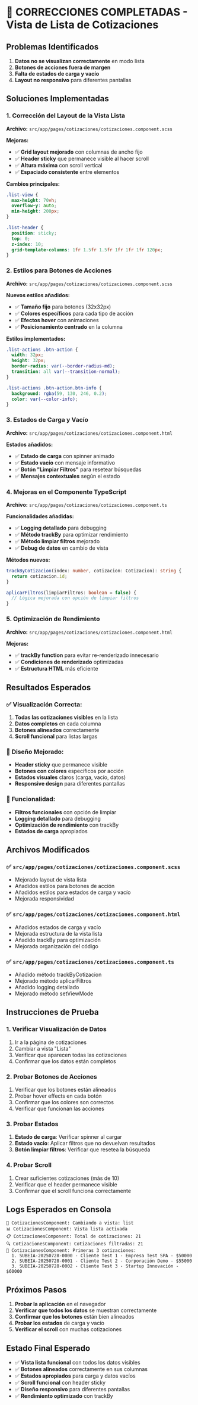 # 🔧 CORRECCIONES COMPLETADAS - Vista de Lista de Cotizaciones

## Problemas Identificados
1. **Datos no se visualizan correctamente** en modo lista
2. **Botones de acciones fuera de margen**
3. **Falta de estados de carga y vacío**
4. **Layout no responsivo** para diferentes pantallas

## Soluciones Implementadas

### 1. **Corrección del Layout de la Vista Lista**
**Archivo:** `src/app/pages/cotizaciones/cotizaciones.component.scss`

**Mejoras:**
- ✅ **Grid layout mejorado** con columnas de ancho fijo
- ✅ **Header sticky** que permanece visible al hacer scroll
- ✅ **Altura máxima** con scroll vertical
- ✅ **Espaciado consistente** entre elementos

**Cambios principales:**
```scss
.list-view {
  max-height: 70vh;
  overflow-y: auto;
  min-height: 200px;
}

.list-header {
  position: sticky;
  top: 0;
  z-index: 10;
  grid-template-columns: 1fr 1.5fr 1.5fr 1fr 1fr 1fr 120px;
}
```

### 2. **Estilos para Botones de Acciones**
**Archivo:** `src/app/pages/cotizaciones/cotizaciones.component.scss`

**Nuevos estilos añadidos:**
- ✅ **Tamaño fijo** para botones (32x32px)
- ✅ **Colores específicos** para cada tipo de acción
- ✅ **Efectos hover** con animaciones
- ✅ **Posicionamiento centrado** en la columna

**Estilos implementados:**
```scss
.list-actions .btn-action {
  width: 32px;
  height: 32px;
  border-radius: var(--border-radius-md);
  transition: all var(--transition-normal);
}

.list-actions .btn-action.btn-info {
  background: rgba(59, 130, 246, 0.2);
  color: var(--color-info);
}
```

### 3. **Estados de Carga y Vacío**
**Archivo:** `src/app/pages/cotizaciones/cotizaciones.component.html`

**Estados añadidos:**
- ✅ **Estado de carga** con spinner animado
- ✅ **Estado vacío** con mensaje informativo
- ✅ **Botón "Limpiar Filtros"** para resetear búsquedas
- ✅ **Mensajes contextuales** según el estado

### 4. **Mejoras en el Componente TypeScript**
**Archivo:** `src/app/pages/cotizaciones/cotizaciones.component.ts`

**Funcionalidades añadidas:**
- ✅ **Logging detallado** para debugging
- ✅ **Método trackBy** para optimizar rendimiento
- ✅ **Método limpiar filtros** mejorado
- ✅ **Debug de datos** en cambio de vista

**Métodos nuevos:**
```typescript
trackByCotizacion(index: number, cotizacion: Cotizacion): string {
  return cotizacion.id;
}

aplicarFiltros(limpiarFiltros: boolean = false) {
  // Lógica mejorada con opción de limpiar filtros
}
```

### 5. **Optimización de Rendimiento**
**Archivo:** `src/app/pages/cotizaciones/cotizaciones.component.html`

**Mejoras:**
- ✅ **trackBy function** para evitar re-renderizado innecesario
- ✅ **Condiciones de renderizado** optimizadas
- ✅ **Estructura HTML** más eficiente

## Resultados Esperados

### ✅ **Visualización Correcta:**
1. **Todas las cotizaciones visibles** en la lista
2. **Datos completos** en cada columna
3. **Botones alineados** correctamente
4. **Scroll funcional** para listas largas

### 🎨 **Diseño Mejorado:**
- **Header sticky** que permanece visible
- **Botones con colores** específicos por acción
- **Estados visuales** claros (carga, vacío, datos)
- **Responsive design** para diferentes pantallas

### 🔧 **Funcionalidad:**
- **Filtros funcionales** con opción de limpiar
- **Logging detallado** para debugging
- **Optimización de rendimiento** con trackBy
- **Estados de carga** apropiados

## Archivos Modificados

### ✅ `src/app/pages/cotizaciones/cotizaciones.component.scss`
- Mejorado layout de vista lista
- Añadidos estilos para botones de acción
- Añadidos estilos para estados de carga y vacío
- Mejorada responsividad

### ✅ `src/app/pages/cotizaciones/cotizaciones.component.html`
- Añadidos estados de carga y vacío
- Mejorada estructura de la vista lista
- Añadido trackBy para optimización
- Mejorada organización del código

### ✅ `src/app/pages/cotizaciones/cotizaciones.component.ts`
- Añadido método trackByCotizacion
- Mejorado método aplicarFiltros
- Añadido logging detallado
- Mejorado método setViewMode

## Instrucciones de Prueba

### 1. **Verificar Visualización de Datos**
1. Ir a la página de cotizaciones
2. Cambiar a vista "Lista"
3. Verificar que aparecen todas las cotizaciones
4. Confirmar que los datos están completos

### 2. **Probar Botones de Acciones**
1. Verificar que los botones están alineados
2. Probar hover effects en cada botón
3. Confirmar que los colores son correctos
4. Verificar que funcionan las acciones

### 3. **Probar Estados**
1. **Estado de carga**: Verificar spinner al cargar
2. **Estado vacío**: Aplicar filtros que no devuelvan resultados
3. **Botón limpiar filtros**: Verificar que resetea la búsqueda

### 4. **Probar Scroll**
1. Crear suficientes cotizaciones (más de 10)
2. Verificar que el header permanece visible
3. Confirmar que el scroll funciona correctamente

## Logs Esperados en Consola

```
🔄 CotizacionesComponent: Cambiando a vista: list
📊 CotizacionesComponent: Vista lista activada
📋 CotizacionesComponent: Total de cotizaciones: 21
🔍 CotizacionesComponent: Cotizaciones filtradas: 21
📄 CotizacionesComponent: Primeras 3 cotizaciones:
  1. SUBEIA-20250728-0000 - Cliente Test 1 - Empresa Test SPA - $50000
  2. SUBEIA-20250728-0001 - Cliente Test 2 - Corporación Demo - $55000
  3. SUBEIA-20250728-0002 - Cliente Test 3 - Startup Innovación - $60000
```

## Próximos Pasos

1. **Probar la aplicación** en el navegador
2. **Verificar que todos los datos** se muestran correctamente
3. **Confirmar que los botones** están bien alineados
4. **Probar los estados** de carga y vacío
5. **Verificar el scroll** con muchas cotizaciones

## Estado Final Esperado

- ✅ **Vista lista funcional** con todos los datos visibles
- ✅ **Botones alineados** correctamente en sus columnas
- ✅ **Estados apropiados** para carga y datos vacíos
- ✅ **Scroll funcional** con header sticky
- ✅ **Diseño responsivo** para diferentes pantallas
- ✅ **Rendimiento optimizado** con trackBy 